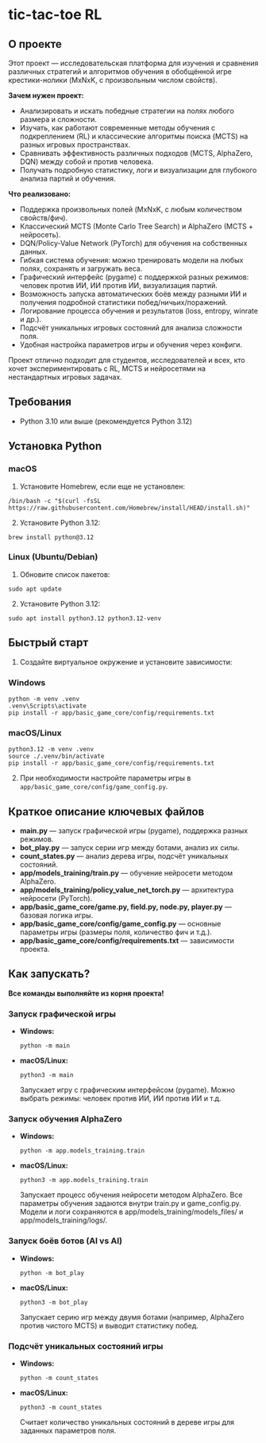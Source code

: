 # tic-tac-toe RL

## О проекте

Этот проект — исследовательская платформа для изучения и сравнения различных стратегий и алгоритмов обучения в обобщённой игре крестики-нолики (MxNxK, с произвольным числом свойств). 

**Зачем нужен проект:**
- Анализировать и искать победные стратегии на полях любого размера и сложности.
- Изучать, как работают современные методы обучения с подкреплением (RL) и классические алгоритмы поиска (MCTS) на разных игровых пространствах.
- Сравнивать эффективность различных подходов (MCTS, AlphaZero, DQN) между собой и против человека.
- Получать подробную статистику, логи и визуализации для глубокого анализа партий и обучения.

**Что реализовано:**
- Поддержка произвольных полей (MxNxK, с любым количеством свойств/фич).
- Классический MCTS (Monte Carlo Tree Search) и AlphaZero (MCTS + нейросеть).
- DQN/Policy-Value Network (PyTorch) для обучения на собственных данных.
- Гибкая система обучения: можно тренировать модели на любых полях, сохранять и загружать веса.
- Графический интерфейс (pygame) с поддержкой разных режимов: человек против ИИ, ИИ против ИИ, визуализация партий.
- Возможность запуска автоматических боёв между разными ИИ и получения подробной статистики побед/ничьих/поражений.
- Логирование процесса обучения и результатов (loss, entropy, winrate и др.).
- Подсчёт уникальных игровых состояний для анализа сложности поля.
- Удобная настройка параметров игры и обучения через конфиги.

Проект отлично подходит для студентов, исследователей и всех, кто хочет экспериментировать с RL, MCTS и нейросетями на нестандартных игровых задачах.

## Требования
- Python 3.10 или выше (рекомендуется Python 3.12)

## Установка Python

### macOS
1. Установите Homebrew, если еще не установлен:
```shell
/bin/bash -c "$(curl -fsSL https://raw.githubusercontent.com/Homebrew/install/HEAD/install.sh)"
```
2. Установите Python 3.12:
```shell
brew install python@3.12
```

### Linux (Ubuntu/Debian)
1. Обновите список пакетов:
```shell
sudo apt update
```
2. Установите Python 3.12:
```shell
sudo apt install python3.12 python3.12-venv
```

## Быстрый старт

1. Создайте виртуальное окружение и установите зависимости:

### Windows
```shell
python -m venv .venv
.venv\Scripts\activate
pip install -r app/basic_game_core/config/requirements.txt
```

### macOS/Linux
```shell
python3.12 -m venv .venv
source ./.venv/bin/activate
pip install -r app/basic_game_core/config/requirements.txt
```

2. При необходимости настройте параметры игры в `app/basic_game_core/config/game_config.py`.

## Краткое описание ключевых файлов

- **main.py** — запуск графической игры (pygame), поддержка разных режимов.
- **bot_play.py** — запуск серии игр между ботами, анализ их силы.
- **count_states.py** — анализ дерева игры, подсчёт уникальных состояний.
- **app/models_training/train.py** — обучение нейросети методом AlphaZero.
- **app/models_training/policy_value_net_torch.py** — архитектура нейросети (PyTorch).
- **app/basic_game_core/game.py, field.py, node.py, player.py** — базовая логика игры.
- **app/basic_game_core/config/game_config.py** — основные параметры игры (размеры поля, количество фич и т.д.).
- **app/basic_game_core/config/requirements.txt** — зависимости проекта.

## Как запускать?

**Все команды выполняйте из корня проекта!**

### Запуск графической игры

- **Windows:**
  ```shell
  python -m main
  ```
- **macOS/Linux:**
  ```shell
  python3 -m main
  ```
  
  Запускает игру с графическим интерфейсом (pygame). Можно выбрать режимы: человек против ИИ, ИИ против ИИ и т.д.

### Запуск обучения AlphaZero

- **Windows:**
  ```shell
  python -m app.models_training.train
  ```
- **macOS/Linux:**
  ```shell
  python3 -m app.models_training.train
  ```
  
  Запускает процесс обучения нейросети методом AlphaZero. Все параметры обучения задаются внутри train.py и game_config.py. Модели и логи сохраняются в app/models_training/models_files/ и app/models_training/logs/.

### Запуск боёв ботов (AI vs AI)

- **Windows:**
  ```shell
  python -m bot_play
  ```
- **macOS/Linux:**
  ```shell
  python3 -m bot_play
  ```
  
  Запускает серию игр между двумя ботами (например, AlphaZero против чистого MCTS) и выводит статистику побед.

### Подсчёт уникальных состояний игры

- **Windows:**
  ```shell
  python -m count_states
  ```
- **macOS/Linux:**
  ```shell
  python3 -m count_states
  ```
  
  Считает количество уникальных состояний в дереве игры для заданных параметров поля.
